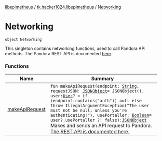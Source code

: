 [libepimetheus](../../index.md) / [tk.hacker1024.libepimetheus](../index.md) / [Networking](./index.md)

# Networking

`object Networking`

This singleton contains networking functions, used to call Pandora API methods.
The Pandora REST API is documented [here](https://6xq.net/pandora-apidoc/rest/).

### Functions

| Name | Summary |
|---|---|
| [makeApiRequest](make-api-request.md) | `fun makeApiRequest(endpoint: `[`String`](https://kotlinlang.org/api/latest/jvm/stdlib/kotlin/-string/index.html)`, requestJSON: `[`JSONObject`](https://developer.android.com/reference/org/json/JSONObject.html)` = JSONObject(), user: `[`User`](../-user/index.md)`? = if (endpoint.contains("auth")) null else throw IllegalArgumentException("The user must not be null, unless you're authenticating!"), usePortaller: `[`Boolean`](https://kotlinlang.org/api/latest/jvm/stdlib/kotlin/-boolean/index.html)` = user?.usePortaller ?: false): `[`JSONObject`](https://developer.android.com/reference/org/json/JSONObject.html)<br>Makes and sends an API request to Pandora. [The REST API is documented here.](https://6xq.net/pandora-apidoc/rest/) |
